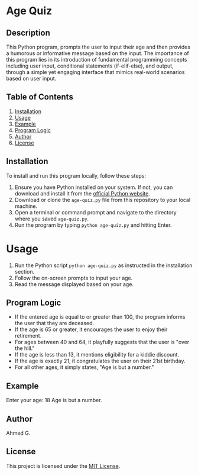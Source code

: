 # Age Quiz

## Description
This Python program, prompts the user to input their age and then provides a humorous or informative message based on the input. The importance of this program lies in its introduction of fundamental programming concepts including user input, conditional statements (if-elif-else), and output, through a simple yet engaging interface that mimics real-world scenarios based on user input.


## Table of Contents
1. [Installation](#installation)
2. [Usage](#usage)
3. [Example](#example)
4. [Program Logic](#program-logic)
5. [Author](#author)
6. [License](#license)


## Installation
To install and run this program locally, follow these steps:

1. Ensure you have Python installed on your system. If not, you can download and install it from the [official Python website](https://www.python.org/).
2. Download or clone the `age-quiz.py` file from this repository to your local machine.
3. Open a terminal or command prompt and navigate to the directory where you saved `age-quiz.py`.
4. Run the program by typing `python age-quiz.py` and hitting Enter.


# Usage
1. Run the Python script `python age-quiz.py` as instructed in the installation section.
2. Follow the on-screen prompts to input your age.
3. Read the message displayed based on your age.


## Program Logic
- If the entered age is equal to or greater than 100, the program informs the user that they are deceased.
- If the age is 65 or greater, it encourages the user to enjoy their retirement.
- For ages between 40 and 64, it playfully suggests that the user is "over the hill."
- If the age is less than 13, it mentions eligibility for a kiddie discount.
- If the age is exactly 21, it congratulates the user on their 21st birthday.
- For all other ages, it simply states, "Age is but a number."


## Example
Enter your age: 18
Age is but a number.


## Author
Ahmed G.


## License
This project is licensed under the [MIT License](LICENSE).

